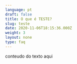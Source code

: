 ```yaml
---
language: pt
draft: false
title: O que é TESTE?
slug: teste
date: 2020-11-06T18:15:36.000Z
weight: 3
layout: none
type: faq
---
```

conteudo do texto aqui